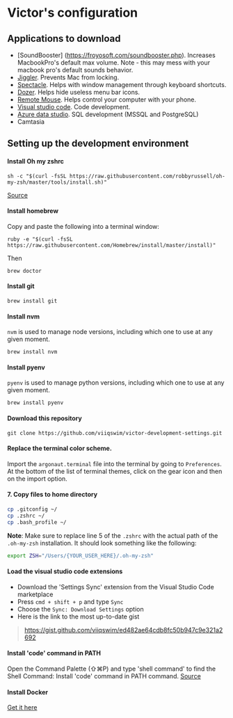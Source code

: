 # Victor's configuration


## Applications to download

- [SoundBooster] (https://froyosoft.com/soundbooster.php). Increases MacbookPro's default max volume. Note - this may mess with your macbook pro's default sounds behavior.
- [Jiggler](https://www.sticksoftware.com/software/Jiggler.html). Prevents Mac from locking.
- [Spectacle](https://www.spectacleapp.com/). Helps with window management through keyboard shortcuts.
- [Dozer](https://github.com/Mortennn/Dozer). Helps hide useless menu bar icons.
- [Remote Mouse](https://www.remotemouse.net/). Helps control your computer with your phone.
- [Visual studio code](https://code.visualstudio.com/download). Code development.
- [Azure data studio](https://docs.microsoft.com/en-us/sql/azure-data-studio/download?view=sql-server-2017). SQL development (MSSQL and PostgreSQL)
- Camtasia

## Setting up the development environment


#### Install Oh my zshrc

```
sh -c "$(curl -fsSL https://raw.githubusercontent.com/robbyrussell/oh-my-zsh/master/tools/install.sh)"
```
[Source](https://github.com/robbyrussell/oh-my-zsh#via-curl)

#### Install homebrew

Copy and paste the following into a terminal window:
```
ruby -e "$(curl -fsSL https://raw.githubusercontent.com/Homebrew/install/master/install)"
```
Then
```
brew doctor
```

#### Install git

```
brew install git
```

#### Install nvm

`nvm` is used to manage node versions, including which one to use at any given moment.

```
brew install nvm
```

#### Install pyenv

`pyenv` is used to manage python versions, including which one to use at any given moment.

```
brew install pyenv
```

#### Download this repository

```
git clone https://github.com/viiqswim/victor-development-settings.git
```

#### Replace the terminal color scheme.

Import the `argonaut.terminal` file into the terminal by going to `Preferences`. At the bottom of the list of terminal themes, click on the gear icon and then on the import option.

#### 7. Copy files to home directory

```bash
cp .gitconfig ~/
cp .zshrc ~/
cp .bash_profile ~/
```

**Note**: Make sure to replace line 5 of the `.zshrc` with the actual path of the `.oh-my-zsh` installation. It should look something like the following:

```bash
export ZSH="/Users/{YOUR_USER_HERE}/.oh-my-zsh"
```

#### Load the visual studio code extensions

- Download the 'Settings Sync' extension from the Visual Studio Code marketplace
- Press `cmd + shift + p` and type `Sync`
- Choose the `Sync: Download Settings` option
- Here is the link to the most up-to-date gist
> https://gist.github.com/viiqswim/ed482ae64cdb8fc50b947c9e321a2692

#### Install 'code' command in PATH

Open the Command Palette (⇧⌘P) and type 'shell command' to find the Shell Command: Install 'code' command in PATH command.
[Source](https://code.visualstudio.com/docs/setup/mac#_launching-from-the-command-line)

#### Install Docker
[Get it here](https://docs.docker.com/docker-for-mac/install/)
